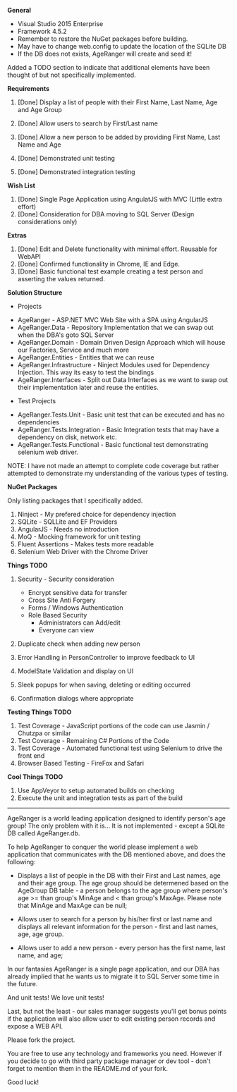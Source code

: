 **General**

- Visual Studio 2015 Enterprise
- Framework 4.5.2
- Remember to restore the NuGet packages before building.
- May have to change web.config to update the location of the SQLite DB
- If the DB does not exists, AgeRanger will create and seed it!

Added a TODO section to indicate that additional elements have been thought of but not specifically implemented. 

**Requirements**

1. [Done] Display a list of people with their First Name, Last Name, Age and Age Group
2. [Done] Allow users to search by First/Last name
3. [Done] Allow a new person to be added by providing First Name, Last Name and Age

4. [Done] Demonstrated unit testing
5. [Done] Demonstrated integration testing

**Wish List**

1. [Done] Single Page Application using AngulatJS with MVC (Little extra effort)
2. [Done] Consideration for DBA moving to SQL Server (Design considerations only)

**Extras**

1. [Done] Edit and Delete functionality with minimal effort. Reusable for WebAPI 
2. [Done] Confirmed functionality in Chrome, IE and Edge. 
3. [Done] Basic functional test example creating a test person and asserting the values returned.

**Solution Structure**

* Projects

- AgeRanger - ASP.NET MVC Web Site with a SPA using AngularJS
- AgeRanger.Data - Repository Implementation that we can swap out when the DBA's goto SQL Server
- AgeRanger.Domain - Domain Driven Design Approach which will house our Factories, Service and much more
- AgeRanger.Entities - Entities that we can reuse
- AgeRanger.Infrastructure - Ninject Modules used for Dependency  Injection. This way its easy to test the bindings
- AgeRanger.Interfaces - Split out Data Interfaces as we want to swap out their implementation later and reuse the entities.

* Test Projects

- AgeRanger.Tests.Unit - Basic unit test that can be executed and has no dependencies 
- AgeRanger.Tests.Integration - Basic Integration tests that may have a dependency on disk, network etc.
- AgeRanger.Tests.Functional - Basic functional test demonstrating selenium web driver.

NOTE: I have not made an attempt to complete code coverage but rather attempted to demonstrate my understanding of the various types of testing.

**NuGet Packages**

Only listing packages that I specifically added.

1. Ninject - My prefered choice for dependency injection
2. SQLite - SQLLite and EF Providers
3. AngularJS - Needs no introduction
4. MoQ - Mocking framework for unit testing
5. Fluent Assertions - Makes tests more readable
6. Selenium Web Driver with the Chrome Driver

**Things TODO**

1. Security - Security consideration
	- Encrypt sensitive data for transfer
	- Cross Site Anti Forgery
	- Forms / Windows Authentication
	- Role Based Security 
		- Administrators can Add/edit
		- Everyone can view

2. Duplicate check when adding new person
3. Error Handling in PersonController to improve feedback to UI
4. ModelState Validation and display on UI
5. Sleek popups for when saving, deleting or editing occurred
6. Confirmation dialogs where appropriate

**Testing Things TODO**

1. Test Coverage - JavaScript portions of the code can use Jasmin / Chutzpa or similar
2. Test Coverage - Remaining C# Portions of the Code
3. Test Coverage - Automated functional test using Selenium to drive the front end
4. Browser Based Testing - FireFox and Safari

**Cool Things TODO**

1. Use AppVeyor to setup automated builds on checking
2. Execute the unit and integration tests as part of the build

-----------------------------------------------

AgeRanger is a world leading application designed to identify person's age group!
The only problem with it is... It is not implemented - except a SQLite DB called AgeRanger.db.

To help AgeRanger to conquer the world please implement a web application that communicates with the DB mentioned above, 
and does the following:

 - Displays a list of people in the DB with their First and Last names, age and their age group. 
	The age group should be determened based on the AgeGroup DB table - a person belongs to the age group where person's 
	age >= 	than group's MinAge and < than group's MaxAge. Please note that MinAge and MaxAge can be null;

 - Allows user to search for a person by his/her first or last name and displays all relevant information for the person - 
	first and last names, age, age group.

 - Allows user to add a new person - every person has the first name, last name, and age;
 
In our fantasies AgeRanger is a single page application, and our DBA has already implied that he wants us to migrate 
	it to SQL Server some time in the future.

And unit tests! We love unit tests!

Last, but not the least - our sales manager suggests you'll get bonus points if the application will also allow 
user to edit existing person records and expose a WEB API.

Please fork the project.

You are free to use any technology and frameworks you need. However if you decide to go with third party package 
	manager or dev tool - don't forget to mention them in the README.md of your fork.

Good luck!